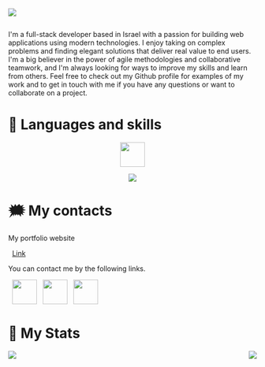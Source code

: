 <h1><img align="center" src= "https://user-images.githubusercontent.com/33599251/220166243-37f9f2b4-e698-49fd-9121-0d79ca817891.png" /></p></h1>

<p align="left">I'm a full-stack developer based in Israel with a passion for building web applications using modern technologies.
 I enjoy taking on complex problems and finding elegant solutions that deliver real value to end users. I'm a big believer in the power of agile methodologies and collaborative teamwork, and I'm always looking for ways to improve my skills and learn from others.
Feel free to check out my Github profile for examples of my work and to get in touch with me if you have any questions or want to collaborate on a project.

<h1>📖 Languages and skills</h1>

<p align="center">
 <img  height="50" src="https://skillicons.dev/icons?i=js,html,css,nodejs,express,ts,angular,react,cs,dotnet,py,mongodb,sqlite,git">
</p>

<p align="center">
<img align="center" src= "https://github-readme-stats.vercel.app/api/top-langs/?username=Spax04&layout=compact" />
</p>

<h1>🗯️ My contacts </h1>
<p>My portfolio website</p>
&nbsp; <a href="https://alexander-gotlib.onrender.com/" target="_blank" rel="noreferrer">Link</a>
<p>You can contact me by the following links.</p>
&nbsp; <a href="https://www.linkedin.com/in/alexander-gotlib-87b262241/" target="_blank" rel="noreferrer"><img  height="50" src="https://user-images.githubusercontent.com/33599251/220185524-37fe6cf8-c378-404f-8564-dbea563d72c7.png"></a>
&nbsp; <a href="https://www.instagram.com/gotlib04/" target="_blank" rel="noreferrer"> <img  height="50" src="https://user-images.githubusercontent.com/33599251/220187452-d79aac15-fdad-4816-82c4-4571be3c4360.png"></a>
&nbsp; <a href="https://discordapp.com/users/264041100564496384" target="_blank" rel="noreferrer"><img  height="50" src="https://user-images.githubusercontent.com/33599251/220189159-a220778d-9e7f-4c40-bdf8-df26b8a25ce2.png"></a>

<h1>🔔 My Stats</h1>

<img align="left" src= "https://github-readme-stats.vercel.app/api?username=Spax04&bg_color=30,e96443,904e95&title_color=fff&text_color=fff" />
<img align="right" src= "https://user-images.githubusercontent.com/33599251/220018136-4a31af75-9b12-4794-a1ad-3363ccf92a46.gif"/>
